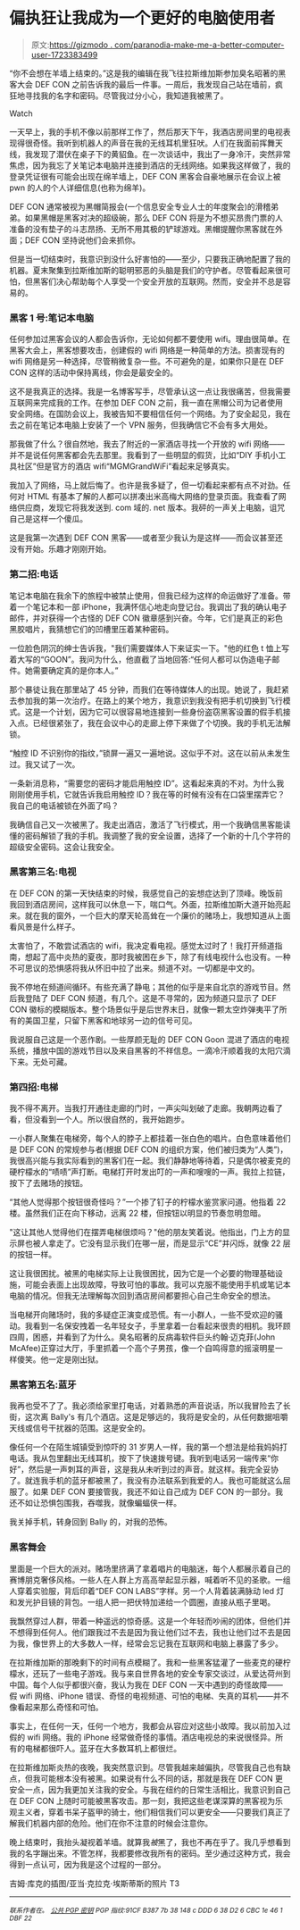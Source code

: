 # 偏执狂让我成为一个更好的电脑使用者

> 原文:[https://gizmodo . com/paranodia-make-me-a-better-computer-user-1723383499](https://gizmodo.com/paranoia-made-me-a-better-computer-user-1723383499)

“你不会想在羊墙上结束的。”这是我的编辑在我飞往拉斯维加斯参加臭名昭著的黑客大会 DEF CON 之前告诉我的最后一件事。一周后，我发现自己站在墙前，疯狂地寻找我的名字和密码。尽管我过分小心，我知道我被黑了。

Watch

一天早上，我的手机不像以前那样工作了，然后那天下午，我酒店房间里的电视表现得很奇怪。我听到机器人的声音在我的无线耳机里狂吠。人们在我面前挥舞天线，我发现了潜伏在桌子下的黄貂鱼。在一次谈话中，我出了一身冷汗，突然非常焦虑，因为我忘了关笔记本电脑并连接到酒店的无线网络。如果我这样做了，我的登录凭证很有可能会出现在绵羊墙上，DEF CON 黑客会自豪地展示在会议上被 pwn 的人的个人详细信息(也称为绵羊)。

DEF CON 通常被视为黑帽简报会(一个信息安全专业人士的年度聚会)的滑稽弟弟。如果黑帽是黑客对决的超级碗，那么 DEF CON 将是为不想买昂贵门票的人准备的没有垫子的斗志昂扬、无所不用其极的铲球游戏。黑帽提醒你黑客就在外面；DEF CON 坚持说他们会来抓你。

但是当一切结束时，我意识到没什么好害怕的——至少，只要我正确地配置了我的机器。夏末聚集到拉斯维加斯的聪明邪恶的头脑是我们的守护者。尽管看起来很可怕，但黑客们决心帮助每个人享受一个安全开放的互联网。然而，安全并不总是容易的。

### 黑客 1 号:笔记本电脑

任何参加过黑客会议的人都会告诉你，无论如何都不要使用 wifi。理由很简单。在黑客大会上，黑客想要攻击，创建假的 wifi 网络是一种简单的方法。损害现有的 wifi 网络是另一种选择，尽管稍微复杂一些。不可避免的是，如果你只是在 DEF CON 这样的活动中保持离线，你会是最安全的。

这不是我真正的选择。我是一名博客写手，尽管承认这一点让我很痛苦，但我需要互联网来完成我的工作。在参加 DEF CON 之前，我一直在黑帽公司为记者使用安全网络。在国防会议上，我被告知不要相信任何一个网络。为了安全起见，我在去之前在笔记本电脑上安装了一个 VPN 服务，但我确信它不会有多大用处。

那我做了什么？很自然地，我去了附近的一家酒店寻找一个开放的 wifi 网络——并不是说任何黑客都会先去那里。我看到了一些明显的假货，比如“DIY 手机小工具社区”但是官方的酒店 wifi“MGMGrandWiFi”看起来足够真实。

我加入了网络，马上就后悔了。也许是我多疑了，但一切看起来都有点不对劲。任何对 HTML 有基本了解的人都可以拼凑出米高梅大网络的登录页面。我查看了网络供应商，发现它将我发送到. com 域的. net 版本。我砰的一声关上电脑，诅咒自己是这样一个傻瓜。

这是我第一次遇到 DEF CON 黑客——或者至少我认为是这样——而会议甚至还没有开始。乐趣才刚刚开始。

### 第二招:电话

笔记本电脑在我余下的旅程中被禁止使用，但我已经为这样的命运做好了准备。带着一个笔记本和一部 iPhone，我满怀信心地走向登记台。我调出了我的确认电子邮件，并对获得一个古怪的 DEF CON 徽章感到兴奋。今年，它们是真正的彩色黑胶唱片，我猜想它们的凹槽里压着某种密码。

一位脸色阴沉的绅士告诉我，"我们需要媒体人下来证实一下。"他的红色 t 恤上写着大写的“GOON”。我问为什么，他直截了当地回答:“任何人都可以伪造电子邮件。她需要确定真的是你本人。”

那个暴徒让我在那里站了 45 分钟，而我们在等待媒体人的出现。她说了，我赶紧去参加我的第一次治疗。在路上的某个地方，我意识到我没有把手机切换到飞行模式。这是一个计划，因为它可以很容易地连接到一些身份盗窃黑客设置的假手机接入点。已经很紧张了，我在会议中心的走廊上停下来做了个切换。我的手机无法解锁。

“触控 ID 不识别你的指纹，”锁屏一遍又一遍地说。这似乎不对。这在以前从未发生过。我又试了一次。

一条新消息称，“需要您的密码才能启用触控 ID”。这看起来真的不对。为什么我刚刚使用手机，它就告诉我启用触控 ID？我在等的时候有没有在口袋里摆弄它？我自己的电话被锁在外面了吗？

我确信自己又一次被黑了。我走出酒店，激活了飞行模式，用一个我确信黑客能读懂的密码解锁了我的手机。我调整了我的安全设置，选择了一个新的十几个字符的超级安全密码。这会让我安全。

### 黑客第三名:电视

在 DEF CON 的第一天快结束的时候，我感觉自己的妄想症达到了顶峰。晚饭前我回到酒店房间，这样我可以休息一下，喘口气。外面，拉斯维加斯大道开始亮起来。就在我的窗外，一个巨大的摩天轮高耸在一个廉价的赌场上，我想知道从上面看风景是什么样子。

太害怕了，不敢尝试酒店的 wifi，我决定看电视。感觉太过时了！我打开频道指南，想起了高中炎热的夏夜，那时我被困在乡下，除了有线电视什么也没有。一种不可思议的恐惧感将我从怀旧中拉了出来。频道不对。一切都是中文的。

我不停地在频道间循环。有些充满了静电；其他的似乎是来自北京的游戏节目。然后我登陆了 DEF CON 频道，有几个。这是不寻常的，因为频道只显示了 DEF CON 徽标的模糊版本。整个场景似乎是后世界末日，就像一颗太空炸弹夷平了所有的美国卫星，只留下黑客和地球另一边的信号可见。

我说服自己这是一个恶作剧。一些厚颜无耻的 DEF CON Goon 混进了酒店的电视系统，播放中国的游戏节目以及来自黑客的不祥信息。一滴冷汗顺着我的太阳穴滴下来。无处可藏。

### 第四招:电梯

我不得不离开。当我打开通往走廊的门时，一声尖叫划破了走廊。我朝两边看了看，但没看到一个人。所以很自然的，我开始跑步。

一小群人聚集在电梯旁，每个人的脖子上都挂着一张白色的唱片。白色意味着他们是 DEF CON 的常规参与者(根据 DEF CON 的组织方案，他们被归类为“人类”)，我很高兴能与我实际看到的黑客们在一起。我们静静地等待着，只是偶尔被麦克的硬柠檬水的“啧啧”声打断。电梯打开时发出叮的一声和嗖嗖的一声。我拉上拉链，按下了去赌场的按钮。

“其他人觉得那个按钮很奇怪吗？”一个掺了钉子的柠檬水鉴赏家问道。他指着 22 楼。虽然我们正在向下移动，远离 22 楼，但按钮以明显的节奏忽明忽暗。

"这让其他人觉得他们在摆弄电梯很烦吗？"他的朋友笑着说。他指出，门上方的显示屏也被人拿走了。它没有显示我们在哪一层，而是显示“CE”并闪烁，就像 22 层的按钮一样。

这让我很困扰。被黑的电梯实际上让我很困扰，因为它是一个必要的物理基础设施，可能会表面上出现故障，导致可怕的事故。我可以克服不能使用手机或笔记本电脑的情况。但我无法理解每次回到酒店房间都要担心自己生命安全的想法。

当电梯开向赌场时，我的多疑症正演变成恐慌。有一小群人，一些不受欢迎的骚动。我看到一名保安拽着一名年轻女子，手里拿着一台看起来很贵的相机。我环顾四周，困惑，并看到了为什么。臭名昭著的反病毒软件巨头约翰·迈克菲(John McAfee)正穿过大厅，手里抓着一个高个子男孩，像一个自鸣得意的摇滚明星一样傻笑。他一定是刚出狱。

### 黑客第五名:蓝牙

我再也受不了了。我必须给家里打电话，对着熟悉的声音说话，所以我冒险去了长街，这次离 Bally's 有几个酒店。这是足够远的，我将是安全的，从任何数据咀嚼天线或信号干扰器的范围。这是安全的。

像任何一个在陌生城镇受到惊吓的 31 岁男人一样，我的第一个想法是给我妈妈打电话。我从包里翻出无线耳机，按下了快速拨号键。我听到电话另一端传来“你好”，然后是一声刺耳的声音，这是我从未听到过的声音。就这样。我完全妥协了。就连我手机的蓝牙都被黑了，我没有办法联系到我爱的人。我也可能就这么屈服了。如果 DEF CON 要接管我，我还不如让自己成为 DEF CON 的一部分。我还不如让恐惧包围我，吞噬我，就像蝙蝠侠一样。

我关掉手机，转身回到 Bally 的，对我的恐怖。

### 黑客舞会

里面是一个巨大的派对。赌场里挤满了拿着唱片的电脑迷，每个人都展示着自己的赛博朋克奢侈风格。一些人在人群上方高高举起显示器，喊着听不见的圣歌。一组人穿着实验服，背后印着“DEF CON LABS”字样。另一个人背着装满脉动 led 灯和发光护目镜的背包。一组人把一把伏特加递给一个圆圈，直接从瓶子里喝。

我飘然穿过人群，带着一种遥远的惊奇感。这是一个年轻而吵闹的团体，但他们并不想得到任何人。他们跟我过不去是因为我让他们过不去，我也让他们过不去是因为我，像世界上的大多数人一样，经常会忘记我在互联网和电脑上暴露了多少。

在拉斯维加斯的那晚剩下的时间有点模糊了。我和一些黑客猛灌了一些麦克的硬柠檬水，还玩了一些电子游戏。我与来自世界各地的安全专家交谈过，从爱达荷州到中国。每个人似乎都很兴奋，我认为我在 DEF CON 一天中遇到的奇怪故障——假 wifi 网络、iPhone 错误、奇怪的电视频道、可怕的电梯、失真的耳机——并不像看起来那么奇怪和可怕。

事实上，在任何一天，任何一个地方，我都会从容应对这些小故障。我以前加入过假的 wifi 网络。我的 iPhone 经常做奇怪的事情。酒店电视总的来说很怪异。所有的电梯都很吓人。蓝牙在大多数耳机上都很烂。

在拉斯维加斯炎热的夜晚，我突然意识到。尽管我越来越偏执，尽管我自己也有缺点，但我可能根本没有被黑。如果说有什么不同的话，那就是我在 DEF CON 更安全一点，因为我更加关注我的安全。与我在纽约的日常生活相比，我意识到自己在 DEF CON 上随时可能被黑客攻击。那一刻，我把这些老谋深算的黑客视为乐观主义者，穿着书呆子盔甲的骑士，他们相信我们可以更安全——只要我们真正了解我们机器内部的危险。他们在你不注意的时候会注意你。

晚上结束时，我抬头凝视着羊墙。就算我*被*黑了，我也不再在乎了。我几乎想看到我的名字蹦出来。不管怎样，我都要修改我所有的密码。至少通过这种方式，我会得到一点认可，因为我是这个过程的一部分。

吉姆·库克的插图/亚当·克拉克·埃斯蒂斯的照片 T3

* * *

<small>*联系作者在*</small>[<small></small>](mailto:adam@gizmodo.com)*<small>*。*</small>
[<small>*公共 PGP 密钥*</small>](http://ace.kinja.com/adam-clark-estess-public-pgp-key-1689696142)
<small>*PGP 指纹:91CF B387 7b 38 148 c DDD 6 38 D2 6 CBC 1e 46 1 DBF 22*</small>*
